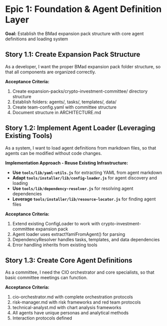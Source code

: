 # Epic 1: Foundation & Agent Definition Layer

**Goal:** Establish the BMad expansion pack structure with core agent definitions and loading system

## Story 1.1: Create Expansion Pack Structure
As a developer, I want the proper BMad expansion pack folder structure,
so that all components are organized correctly.

**Acceptance Criteria:**
1. Create expansion-packs/crypto-investment-committee/ directory structure
2. Establish folders: agents/, tasks/, templates/, data/
3. Create team-config.yaml with committee structure
4. Document structure in ARCHITECTURE.md

## Story 1.2: Implement Agent Loader (Leveraging Existing Tools)
As a system, I want to load agent definitions from markdown files,
so that agents can be modified without code changes.

**Implementation Approach - Reuse Existing Infrastructure:**
- **Use `tools/lib/yaml-utils.js`** for extracting YAML from agent markdown
- **Adapt `tools/installer/lib/config-loader.js`** for agent discovery and loading
- **Use `tools/lib/dependency-resolver.js`** for resolving agent dependencies
- **Leverage `tools/installer/lib/resource-locator.js`** for finding agent files

**Acceptance Criteria:**
1. Extend existing ConfigLoader to work with crypto-investment-committee expansion pack
2. Agent loader uses extractYamlFromAgent() for parsing
3. DependencyResolver handles tasks, templates, and data dependencies
4. Error handling inherits from existing tools

## Story 1.3: Create Core Agent Definitions
As a committee, I need the CIO orchestrator and core specialists,
so that basic committee meetings can function.

**Acceptance Criteria:**
1. cio-orchestrator.md with complete orchestration protocols
2. risk-manager.md with risk frameworks and red team protocols
3. technical-analyst.md with chart analysis frameworks
4. All agents have unique personas and analytical methods
5. Interaction protocols defined
